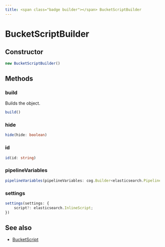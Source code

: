 ```yaml
---
title: <span class="badge builder"></span> BucketScriptBuilder
---
```

# <span class="badge builder"></span> BucketScriptBuilder

## Constructor

```typescript
new BucketScriptBuilder()
```
## Methods

### <span class="badge object-method"></span> build

Builds the object.

```typescript
build()
```

### <span class="badge object-method"></span> hide

```typescript
hide(hide: boolean)
```

### <span class="badge object-method"></span> id

```typescript
id(id: string)
```

### <span class="badge object-method"></span> pipelineVariables

```typescript
pipelineVariables(pipelineVariables: cog.Builder<elasticsearch.PipelineVariable>[])
```

### <span class="badge object-method"></span> settings

```typescript
settings(settings: {
	script?: elasticsearch.InlineScript;
})
```

## See also

 * <span class="badge object-type-interface"></span> [BucketScript](./object-BucketScript.md)
